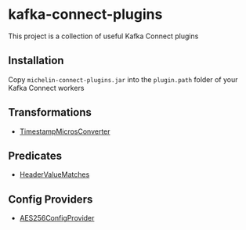# kafka-connect-plugins

This project is a collection of useful Kafka Connect plugins

## Installation
Copy `michelin-connect-plugins.jar` into the ``plugin.path`` folder of your Kafka Connect workers

## Transformations
  - [TimestampMicrosConverter](doc/transforms/timestamp-micros-converter.md)
## Predicates
  - [HeaderValueMatches](doc/predicates/header-value-matches.md)
## Config Providers
  - [AES256ConfigProvider](doc/config-providers/aes256-config-provider.md)